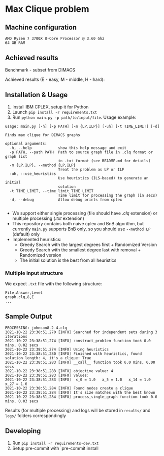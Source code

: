 # Max Clique problem

## Machine configuration
```
AMD Ryzen 7 3700X 8-Core Processor @ 3.60 Ghz
64 GB RAM
```

## Achieved results
Benchmark - subset from DIMACS

Achieved results (E - easy, M - middle, H - hard):

## Installation & Usage
1. Install IBM CPLEX, setup it for Python
2. Launch `pip install -r requirements.txt`
3. Run `python main.py -p path/to/input/file`. Usage example:
```
usage: main.py [-h] [-p PATH] [-m {LP,ILP}] [-uh] [-t TIME_LIMIT] [-d]

Finds max clique for DIMACS graphs

optional arguments:
  -h, --help            show this help message and exit
  -p PATH, --path PATH  Path to source graph file in .clq format or graph list
                        in .txt format (see README.md for details)
  -m {LP,ILP}, --method {LP,ILP}
                        Treat the problem as LP or ILP
  -uh, --use_heuristics
                        Use heuristics (ILS-based) to generate an initial
                        solution
  -t TIME_LIMIT, --time_limit TIME_LIMIT
                        Time limit for processing the graph (in secs)
  -d, --debug           Allow debug prints from cplex


```
- We support either single processing (file should have *.clq* extension) or multiple processing (*.txt* extension)
- This repository contains both naive cplex and BnB algorithm, but currently `main.py` supports BnB only, so you should use `--method LP` (default) only
- Implemented heuristics:
  - Greedy Search with the largest degrees first + Randomized Version
  - Greedy Search with the smallest degree last with removal + Randomized version
  - The initial solution is the best from all heuristics
### Multiple input structure
  We expect `.txt` file with the following structure:
```
File,Answer,Level
graph.clq,8,E
...
```
## Sample Output
```
PROCESSING: johnson8-2-4.clq
2021-10-22 23:38:51,270 [INFO] Searched for independent sets during 3 iterations
2021-10-22 23:38:51,274 [INFO] construct_problem function took 0.0 mins, 0.02 secs
2021-10-22 23:38:51,274 [INFO] Using heuristics
2021-10-22 23:38:51,280 [INFO] Finished with heuristics, found solution length: 4, it's a clique: True
2021-10-22 23:38:51,283 [INFO] __call__ function took 0.0 mins, 0.00 secs
2021-10-22 23:38:51,283 [INFO] objective value: 4
2021-10-22 23:38:51,283 [INFO] values:
2021-10-22 23:38:51,283 [INFO] 	x_0 = 1.0 	x_5 = 1.0 	x_14 = 1.0 	x_27 = 1.0
2021-10-22 23:38:51,284 [INFO] Found nodes create a clique
2021-10-22 23:38:51,284 [INFO] It's size matches with the best known
2021-10-22 23:38:51,284 [INFO] process_single_graph function took 0.0 mins, 0.03 secs
```
Results (for multiple processing) and logs will be stored in `results/` and `logs/` folders correspondingly
## Developing
1. Run `pip install -r requirements-dev.txt`
2. Setup pre-commit with `pre-commit install
